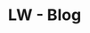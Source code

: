 ---
layout: blog
title: LW - Blog
description: Math in Machine Learning Blog
sitemap:
    priority: 1.0
    lastmod: 2017-11-02
    changefreq: weekly
---